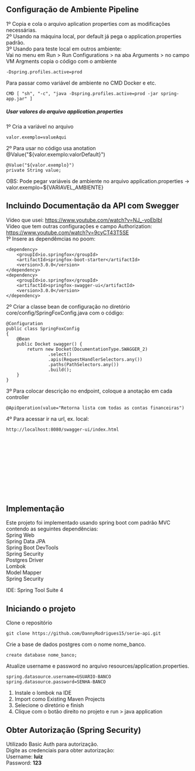 ## Configuração de Ambiente Pipeline
1º Copia e cola o arquivo aplication properties com as modificações necessárias.<br>
2º Usando na máquina local, por default já pega o application.properties padrão.<br>
3º Usando para teste local em outros ambiente:<br>
 Vai no menu em Run > Run Configurations > na aba Arguments > no campo VM Argments copia o código com o ambiente
 
```
-Dspring.profiles.active=prod
```

Para passar como variável de ambiente no CMD Docker e etc.

```
CMD [ "sh", "-c", "java -Dspring.profiles.active=prod -jar spring-app.jar" ]
```

##### Usar valores do arquivo application.properties
1º Cria a variável no arquivo

```
valor.exemplo=valueAqui
```

2º Para usar no código usa anotation @Value("${valor.exemplo:valorDefault}")

```
@Value("${valor.exemplo}")
private String value;
```

OBS: Pode pegar variáveis de ambiente no arquivo application.properties -> valor.exemplo=${VARIAVEL_AMBIENTE}<br>

## Incluindo Documentação da API com Swegger
Vídeo que usei: https://www.youtube.com/watch?v=NJ_-voEbIbI<br>
Vídeo que tem outras configurações e campo Authorization: https://www.youtube.com/watch?v=9cyCT43T5SE<br>
1º Insere as dependêmcias no poom:

```
<dependency>
    <groupId>io.springfox</groupId>
    <artifactId>springfox-boot-starter</artifactId>
    <version>3.0.0</version>
</dependency>
<dependency>
    <groupId>io.springfox</groupId>
    <artifactId>springfox-swagger-ui</artifactId>
    <version>3.0.0</version>
</dependency>
```

2º Criar a classe bean de configuração no diretório core/config/SpringFoxConfig.java com o código:

```
@Configuration
public class SpringFoxConfig 
{
	@Bean
	public Docket swagger() {
		return new Docket(DocumentationType.SWAGGER_2)
				.select()
				.apis(RequestHandlerSelectors.any())
				.paths(PathSelectors.any())
				.build();
	}
}
```

3º Para colocar descrição no endpoint, coloque a anotação em cada controller

```
@ApiOperation(value="Retorna lista com todas as contas financeiras")
```

4º Para acessar ir na url, ex. local:
 
```
http://localhost:8080/swagger-ui/index.html
```




<br>
<br>
<br>
<br>
<br>
<br>
<br>
<br>
<br>

## Implementação
Este projeto foi implementado usando spring boot com padrão MVC contendo as seguintes dependências:<br>
Spring Web<br>
Spring Data JPA<br>
Spring Boot DevTools<br>
Spring Security<br>
Postgres Driver<br>
Lombok<br>
Model Mapper<br>
Spring Security<br>

IDE: Spring Tool Suite 4


## Iniciando o projeto
Clone o repositório

```
git clone https://github.com/DannyRodrigues15/serie-api.git
```
Crie a base de dados postgres com o nome nome_banco.

```
create database nome_banco;
```

Atualize username e password no arquivo resources/application.properties.

```
spring.datasource.username=USUARIO-BANCO
spring.datasource.password=SENHA-BANCO

```

1. Instale o lombok na IDE
2. Import como Existing Maven Projects
3. Selecione o diretório e finish
4. Clique com o botão direito no projeto e run > java application

## Obter Autorização (Spring Security)
Utilizado Basic Auth para autorização.<br>
Digite as credenciais para obter autorização:<br>
Username: **luiz**<br>
Password: **123**<br>

